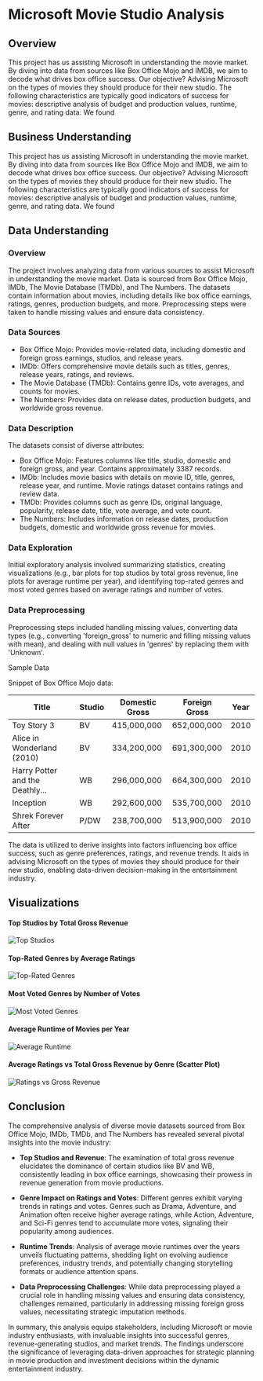 # Microsoft Movie Studio Analysis

## Overview
This project has us assisting Microsoft in understanding the movie market. By diving into data from sources like Box Office Mojo and IMDB, we aim to decode what drives box office success. Our objective? Advising Microsoft on the types of movies they should produce for their new studio. The following characteristics are typically good indicators of success for movies: descriptive analysis of budget and production values, runtime, genre, and rating data. We found

## Business Understanding
This project has us assisting Microsoft in understanding the movie market. By diving into data from sources like Box Office Mojo and IMDB, we aim to decode what drives box office success. Our objective? Advising Microsoft on the types of movies they should produce for their new studio. The following characteristics are typically good indicators of success for movies: descriptive analysis of budget and production values, runtime, genre, and rating data. We found

## Data Understanding
### Overview

The project involves analyzing data from various sources to assist Microsoft in understanding the movie market. Data is sourced from Box Office Mojo, IMDb, The Movie Database (TMDb), and The Numbers. The datasets contain information about movies, including details like box office earnings, ratings, genres, production budgets, and more. Preprocessing steps were taken to handle missing values and ensure data consistency.

### Data Sources

- Box Office Mojo: Provides movie-related data, including domestic and foreign gross earnings, studios, and release years.
- IMDb: Offers comprehensive movie details such as titles, genres, release years, ratings, and reviews.
- The Movie Database (TMDb): Contains genre IDs, vote averages, and counts for movies.
- The Numbers: Provides data on release dates, production budgets, and worldwide gross revenue.
### Data Description

The datasets consist of diverse attributes:

+ Box Office Mojo: Features columns like title, studio, domestic and foreign gross, and year. Contains approximately 3387 records.
+ IMDb: Includes movie basics with details on movie ID, title, genres, release year, and runtime. Movie ratings dataset contains ratings and review data.
+ TMDb: Provides columns such as genre IDs, original language, popularity, release date, title, vote average, and vote count.
+ The Numbers: Includes information on release dates, production budgets, domestic and worldwide gross revenue for movies.
### Data Exploration

Initial exploratory analysis involved summarizing statistics, creating visualizations (e.g., bar plots for top studios by total gross revenue, line plots for average runtime per year), and identifying top-rated genres and most voted genres based on average ratings and number of votes.

### Data Preprocessing

Preprocessing steps included handling missing values, converting data types (e.g., converting 'foreign_gross' to numeric and filling missing values with mean), and dealing with null values in 'genres' by replacing them with 'Unknown'.

 Sample Data 

Snippet of Box Office Mojo data:

| Title                             | Studio | Domestic Gross | Foreign Gross | Year |
|-----------------------------------|--------|----------------|---------------|------|
| Toy Story 3                       | BV     | 415,000,000    | 652,000,000   | 2010 |
| Alice in Wonderland (2010)        | BV     | 334,200,000    | 691,300,000   | 2010 |
| Harry Potter and the Deathly...   | WB     | 296,000,000    | 664,300,000   | 2010 |
| Inception                         | WB     | 292,600,000    | 535,700,000   | 2010 |
| Shrek Forever After               | P/DW   | 238,700,000    | 513,900,000   | 2010 |


The data is utilized to derive insights into factors influencing box office success, such as genre preferences, ratings, and revenue trends. It aids in advising Microsoft on the types of movies they should produce for their new studio, enabling data-driven decision-making in the entertainment industry.

## Visualizations

#### Top Studios by Total Gross Revenue
![Top Studios](images/studios%20by%20gross%20total%20revenue.png)

#### Top-Rated Genres by Average Ratings
![Top-Rated Genres](images/top%20rated%20genres%20by%20average%20ratings.png)

#### Most Voted Genres by Number of Votes
![Most Voted Genres](images/most%20voted%20genres%20by%20number%20of%20votes.png)

#### Average Runtime of Movies per Year
![Average Runtime](images/average%20runtime%20of%20movies%20per%20year.png)

#### Average Ratings vs Total Gross Revenue by Genre (Scatter Plot)
![Ratings vs Gross Revenue](images/average%20ratings%20vs%20total%20gross%20revenue%20by%20genre.png)


## Conclusion

The comprehensive analysis of diverse movie datasets sourced from Box Office Mojo, IMDb, TMDb, and The Numbers has revealed several pivotal insights into the movie industry:

- **Top Studios and Revenue**: The examination of total gross revenue elucidates the dominance of certain studios like BV and WB, consistently leading in box office earnings, showcasing their prowess in revenue generation from movie productions.

- **Genre Impact on Ratings and Votes**: Different genres exhibit varying trends in ratings and votes. Genres such as Drama, Adventure, and Animation often receive higher average ratings, while Action, Adventure, and Sci-Fi genres tend to accumulate more votes, signaling their popularity among audiences.

- **Runtime Trends**: Analysis of average movie runtimes over the years unveils fluctuating patterns, shedding light on evolving audience preferences, industry trends, and potentially changing storytelling formats or audience attention spans.

- **Data Preprocessing Challenges**: While data preprocessing played a crucial role in handling missing values and ensuring data consistency, challenges remained, particularly in addressing missing foreign gross values, necessitating strategic imputation methods.

In summary, this analysis equips stakeholders, including Microsoft or movie industry enthusiasts, with invaluable insights into successful genres, revenue-generating studios, and market trends. The findings underscore the significance of leveraging data-driven approaches for strategic planning in movie production and investment decisions within the dynamic entertainment industry.
